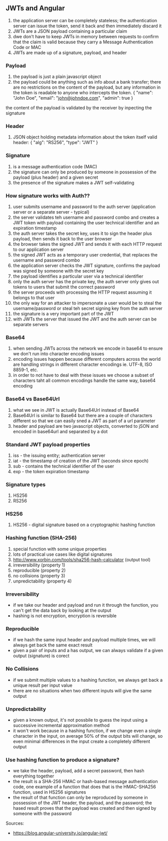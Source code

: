 JWTs and Angular
----------------
1. the application server can be completely stateless; the authentication server can issue the token, send it back and then immediately discard it
2. JWTs are a JSON payload containing a particular claim
3. dwe don't have to keep JWTs in memory between requests to confirm that the claim is valid because they carry a Message Authentication Code or MAC
4. JWTs are made up of a signature, payload, and header


### Payload
1. the payload is just a plain javascript object
2. the payload could be anything such as info about a bank transfer; there are no restrictions on the content of the payload, but any information in the token is readable to anyone who intercepts the token.
{
	"name": "John Doe",
	"email": "john@johndoe.com",
	"admin": true
}

the content of the payload is validated by the receiver by inpecting the signature

### Header
1. JSON object holding metadata information about the token itself
valid header:
{
	"alg": "RS256",
	"type": "JWT"
}

### Signature
1. is a message authentication code (MAC)
2. the signature can only be produced by someone in possession of the payload (plus header) and a given secret
3. the presence of the signature makes a JWT self-validating


### How signature works with Auth??
1. user submits username and password to the auth server (application server or a separate server - typical)
2. the server validates teh username and password combo and creates a JWT token with payload containing the user technical identifier and an expiration timestamp
3. the auth server takes the secret key, uses it to sign the header plus payload, then sends it back to the user browser
4. the browser takes the signed JWT and sends it with each HTTP request to our application server
5. the signed JWT acts as a temporary user credential, that replaces the username and password combo
6. the application server checks the JWT signature, confirms the payload was signed by someone with the secret key
7. the payload identifies a particular user via a technical identifier
8. only the auth server has the private key, the auth server only gives out tokens to users that submit the correct password
9. the server proceeds with processing the HTTP request assuming it belongs to that user
10. the only way for an attacker to impersonate a user would be to steal the username/password or steal teh secret signing key from the auth server
11. the signature is a very important part of the JWT
12. with JWTs the server that issued the JWT and the auth server can be separate servers

### Base64 
1. when sending JWTs across the network we encode in base64 to ensure we don't run into character encoding issues
2. encoding issues happen because different computers across the world are handling strings in different character encodings ie. UTF-8, ISO 8859-1, etc.
3. in order to not have to deal with these issues we choose a subset of characters taht all common encodings handle the same way, base64 encoding

### Base64 vs Base64Url
1. what we see in JWT is actually Base64Url instead of Base64
2. Base64Url is similar to Base64 but there are a couple of characters different so that we can easily sned a JWT as part of a url parameter
3. header and payload are two javascript objects, converted to jSON and encoded in base64url and separated by a dot

### Standard JWT payload properties
1. iss - the issuing entity; authentication server
2. iat - the timestamp of creation of the JWT (seconds since epoch)
3. sub - contains the technical identifier of the user
4. exp - the token expiration timestamp

### Signature types
1. HS256
2. RS256

### HS256
1. HS256 - digital signature based on a cryptographic hashing function

### Hashing function (SHA-256)
1. special function with some unique properties
2. lots of practical use cases like digital signatures
3. http://www.xorbin.com/tools/sha256-hash-calculator (output tool)
4. irreversibility (property 1)
5. reproducible (property 2)
6. no collisions (property 3)
7. unpredictability (property 4)

### Irreversibility
- if we take our header and payload and run it through the function, you can't get the data back by looking at the output
- hashing is not encryption, encryption is reversible

### Reproducible
- if we hash the same input header and payload multiple times, we will always get back the same exact result
- given a pair of inputs and a has output, we can always validate if a given output (signature) is corect

### No Collisions
- if we submit multiple values to a hashing function, we always get back a unique result per input value
- there are no situations when two different inputs will give the same output

### Unpredictability
- given a known output, it's not possbile to guess the input using a successive incremental approximation method
- it won't work because in a hashing function, if we change even a single character in the input, on average 50% of the output bits will change, so even minimal differences in the input create a completely different output

### Use hashing function to produce a signature?
- we take the header, payload, add a secret password, then hash everything together
- the result is a SHA-256 HMAC or hash-based message authentication code, one example of a function that does that is the HMAC-SHA256 function, used in HS256 signatures
- the result of that function can only be reproduced by someone in possession of the JWT header, the payload, and the password; the hased result proves that the payload was created and then signed by someone with the password

Sources:
- https://blog.angular-university.io/angular-jwt/